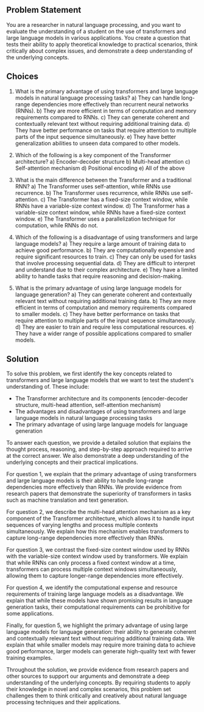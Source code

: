## Problem Statement
You are a researcher in natural language processing, and you want to evaluate the understanding of a student on the use of transformers and large language models in various applications. You create a question that tests their ability to apply theoretical knowledge to practical scenarios, think critically about complex issues, and demonstrate a deep understanding of the underlying concepts.

## Choices

1. What is the primary advantage of using transformers and large language models in natural language processing tasks?
a) They can handle long-range dependencies more effectively than recurrent neural networks (RNNs).
b) They are more efficient in terms of computation and memory requirements compared to RNNs.
c) They can generate coherent and contextually relevant text without requiring additional training data.
d) They have better performance on tasks that require attention to multiple parts of the input sequence simultaneously.
e) They have better generalization abilities to unseen data compared to other models.

2. Which of the following is a key component of the Transformer architecture?
a) Encoder-decoder structure
b) Multi-head attention
c) Self-attention mechanism
d) Positional encoding
e) All of the above

3. What is the main difference between the Transformer and a traditional RNN?
a) The Transformer uses self-attention, while RNNs use recurrence.
b) The Transformer uses recurrence, while RNNs use self-attention.
c) The Transformer has a fixed-size context window, while RNNs have a variable-size context window.
d) The Transformer has a variable-size context window, while RNNs have a fixed-size context window.
e) The Transformer uses a parallelization technique for computation, while RNNs do not.

4. Which of the following is a disadvantage of using transformers and large language models?
a) They require a large amount of training data to achieve good performance.
b) They are computationally expensive and require significant resources to train.
c) They can only be used for tasks that involve processing sequential data.
d) They are difficult to interpret and understand due to their complex architecture.
e) They have a limited ability to handle tasks that require reasoning and decision-making.

5. What is the primary advantage of using large language models for language generation?
a) They can generate coherent and contextually relevant text without requiring additional training data.
b) They are more efficient in terms of computation and memory requirements compared to smaller models.
c) They have better performance on tasks that require attention to multiple parts of the input sequence simultaneously.
d) They are easier to train and require less computational resources.
e) They have a wider range of possible applications compared to smaller models.

## Solution
To solve this problem, we first identify the key concepts related to transformers and large language models that we want to test the student's understanding of. These include:

* The Transformer architecture and its components (encoder-decoder structure, multi-head attention, self-attention mechanism)
* The advantages and disadvantages of using transformers and large language models in natural language processing tasks
* The primary advantage of using large language models for language generation

To answer each question, we provide a detailed solution that explains the thought process, reasoning, and step-by-step approach required to arrive at the correct answer. We also demonstrate a deep understanding of the underlying concepts and their practical implications.

For question 1, we explain that the primary advantage of using transformers and large language models is their ability to handle long-range dependencies more effectively than RNNs. We provide evidence from research papers that demonstrate the superiority of transformers in tasks such as machine translation and text generation.

For question 2, we describe the multi-head attention mechanism as a key component of the Transformer architecture, which allows it to handle input sequences of varying lengths and process multiple contexts simultaneously. We explain how this mechanism enables transformers to capture long-range dependencies more effectively than RNNs.

For question 3, we contrast the fixed-size context window used by RNNs with the variable-size context window used by transformers. We explain that while RNNs can only process a fixed context window at a time, transformers can process multiple context windows simultaneously, allowing them to capture longer-range dependencies more effectively.

For question 4, we identify the computational expense and resource requirements of training large language models as a disadvantage. We explain that while these models have shown promising results in language generation tasks, their computational requirements can be prohibitive for some applications.

Finally, for question 5, we highlight the primary advantage of using large language models for language generation: their ability to generate coherent and contextually relevant text without requiring additional training data. We explain that while smaller models may require more training data to achieve good performance, larger models can generate high-quality text with fewer training examples.

Throughout the solution, we provide evidence from research papers and other sources to support our arguments and demonstrate a deep understanding of the underlying concepts. By requiring students to apply their knowledge in novel and complex scenarios, this problem set challenges them to think critically and creatively about natural language processing techniques and their applications.